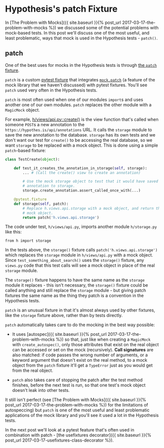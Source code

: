 Hypothesis's patch Fixture
==========================

In [The Problem with Mocks]({{ site.baseurl }}{% post_url 2017-03-17-the-problem-with-mocks %})
we discussed some of the potential problems with mock-based tests.
In this post we'll discuss one of the most useful, and least problematic, ways
that mock is used in the Hypothesis tests - `patch()`.

patch
-----

One of the best uses for mocks in the Hypothesis tests is through
[the `patch` fixture](https://github.com/hypothesis/h/blob/f4439313dab7d50f83f55e9c3f8693307e0df5d9/tests/h/conftest.py#L207).

`patch` is a custom [pytest fixture](/posts/fixtures) that integrates
[`mock.patch`](http://www.voidspace.org.uk/python/mock/patch.html?highlight=patch#mock.patch)
(a feature of the mock library that we haven't discussed) with pytest
fixtures. You'll see `patch` used very often in the Hypothesis tests.

`patch` is most often used when one of our modules `import`s and uses another
one of our own modules. `patch` replaces the other module with a `MagicMock`
object.

For example, [h/views/api.py::create()](https://github.com/hypothesis/h/blob/ca1681203aff5ee176fd880cb01fb04f1c7e1a5a/h/views/api.py#L207)
is the view function
that's called when someone `POST`s a new annotation to the
`https://hypothes.is/api/annotations` URL. It calls the `storage` module
to save the new annotation to the database. `storage` has its own tests and we
don't want our test for `create()` to be accessing the real database,
so we want `storage` to be replaced with a mock object. This is done using a
simple `patch`-based fixture:

```python
class TestCreate(object):

    def test_it_creates_the_annotation_in_storage(self, storage):
        ... # (Call the create() view to create an annotation)

        # Use the mock storage object to test that it would have saved the
        # annotation to storage.
        storage.create_annotation.assert_called_once_with(...)

    @pytest.fixture
    def storage(self, patch):
        # Replace h.views.api.storage with a mock object, and return the
        # mock object.
        return patch('h.views.api.storage')
```

The code under test, `h/views/api.py`, imports another module `h/storage.py`
like this:

```
from h import storage
```

In the tests above, the `storage()` fixture calls `patch('h.views.api.storage')`
which replaces the `storage` module in `h/views/api.py` with a mock object.
Since `test_something_about_search()` uses the `storage()` fixture, any `views.py`
code that this test calls will see a mock object in place of the real `storage`
module.

The `storage()` fixture happens to have the same name as the `storage` module
it replaces - this isn't necessary, the `storage()` fixture could be called
anything and still replace the `storage` module - but giving patch fixtures the
same name as the thing they patch is a convention in the Hypothesis tests.

`patch` is an unusual fixture in that it's almost always used by other fixtures,
like the `storage` fixture above, rather than by tests directly.

`patch` automatically takes care to do the mocking in the best way possible:

* It uses [autospec]({{ site.baseurl }}{% post_url 2017-03-17-the-problem-with-mocks %})
  so that, just like when creating a `MagicMock` with `create_autospec()`,
  only those attributes that exist on the real object can be accessed or set
  on the mock (recursively). **Call signatures** are also matched:
  if code passes the wrong number of arguments, or a keyword argument that
  doesn't exist on the real method, to a mock object from the `patch` fixture
  it'll get a `TypeError` just as you would get from the real object.

* `patch` also takes care of stopping the patch after the test method finishes,
  before the next test is run, so that one test's mock object doesn't leak into
  other tests.

It still isn't perfect (see [The Problem with Mocks]({{ site.baseurl }}{% post_url 2017-03-17-the-problem-with-mocks %})
for the limitations of autospeccing)
but `patch` is one of the most useful and least
problematic applications of the mock library and you'll see it used a lot in
the Hypothesis tests.

In the next post we'll look at a pytest feature that's often used in combination
with patch - 
[the usefixtures decorator]({{ site.baseurl }}{% post_url 2017-03-17-usefixtures-class-decorator %}).
